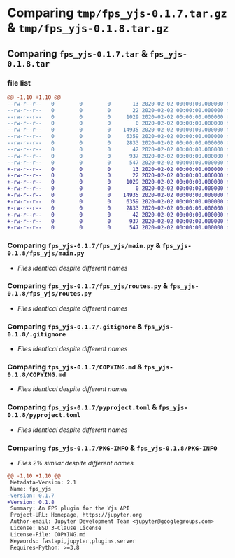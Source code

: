 # Comparing `tmp/fps_yjs-0.1.7.tar.gz` & `tmp/fps_yjs-0.1.8.tar.gz`

## Comparing `fps_yjs-0.1.7.tar` & `fps_yjs-0.1.8.tar`

### file list

```diff
@@ -1,10 +1,10 @@
--rw-r--r--   0        0        0       13 2020-02-02 00:00:00.000000 fps_yjs-0.1.7/MANIFEST.in
--rw-r--r--   0        0        0       22 2020-02-02 00:00:00.000000 fps_yjs-0.1.7/fps_yjs/__init__.py
--rw-r--r--   0        0        0     1029 2020-02-02 00:00:00.000000 fps_yjs-0.1.7/fps_yjs/main.py
--rw-r--r--   0        0        0        0 2020-02-02 00:00:00.000000 fps_yjs-0.1.7/fps_yjs/py.typed
--rw-r--r--   0        0        0    14935 2020-02-02 00:00:00.000000 fps_yjs-0.1.7/fps_yjs/routes.py
--rw-r--r--   0        0        0     6359 2020-02-02 00:00:00.000000 fps_yjs-0.1.7/.gitignore
--rw-r--r--   0        0        0     2833 2020-02-02 00:00:00.000000 fps_yjs-0.1.7/COPYING.md
--rw-r--r--   0        0        0       42 2020-02-02 00:00:00.000000 fps_yjs-0.1.7/README.md
--rw-r--r--   0        0        0      937 2020-02-02 00:00:00.000000 fps_yjs-0.1.7/pyproject.toml
--rw-r--r--   0        0        0      547 2020-02-02 00:00:00.000000 fps_yjs-0.1.7/PKG-INFO
+-rw-r--r--   0        0        0       13 2020-02-02 00:00:00.000000 fps_yjs-0.1.8/MANIFEST.in
+-rw-r--r--   0        0        0       22 2020-02-02 00:00:00.000000 fps_yjs-0.1.8/fps_yjs/__init__.py
+-rw-r--r--   0        0        0     1029 2020-02-02 00:00:00.000000 fps_yjs-0.1.8/fps_yjs/main.py
+-rw-r--r--   0        0        0        0 2020-02-02 00:00:00.000000 fps_yjs-0.1.8/fps_yjs/py.typed
+-rw-r--r--   0        0        0    14935 2020-02-02 00:00:00.000000 fps_yjs-0.1.8/fps_yjs/routes.py
+-rw-r--r--   0        0        0     6359 2020-02-02 00:00:00.000000 fps_yjs-0.1.8/.gitignore
+-rw-r--r--   0        0        0     2833 2020-02-02 00:00:00.000000 fps_yjs-0.1.8/COPYING.md
+-rw-r--r--   0        0        0       42 2020-02-02 00:00:00.000000 fps_yjs-0.1.8/README.md
+-rw-r--r--   0        0        0      937 2020-02-02 00:00:00.000000 fps_yjs-0.1.8/pyproject.toml
+-rw-r--r--   0        0        0      547 2020-02-02 00:00:00.000000 fps_yjs-0.1.8/PKG-INFO
```

### Comparing `fps_yjs-0.1.7/fps_yjs/main.py` & `fps_yjs-0.1.8/fps_yjs/main.py`

 * *Files identical despite different names*

### Comparing `fps_yjs-0.1.7/fps_yjs/routes.py` & `fps_yjs-0.1.8/fps_yjs/routes.py`

 * *Files identical despite different names*

### Comparing `fps_yjs-0.1.7/.gitignore` & `fps_yjs-0.1.8/.gitignore`

 * *Files identical despite different names*

### Comparing `fps_yjs-0.1.7/COPYING.md` & `fps_yjs-0.1.8/COPYING.md`

 * *Files identical despite different names*

### Comparing `fps_yjs-0.1.7/pyproject.toml` & `fps_yjs-0.1.8/pyproject.toml`

 * *Files identical despite different names*

### Comparing `fps_yjs-0.1.7/PKG-INFO` & `fps_yjs-0.1.8/PKG-INFO`

 * *Files 2% similar despite different names*

```diff
@@ -1,10 +1,10 @@
 Metadata-Version: 2.1
 Name: fps_yjs
-Version: 0.1.7
+Version: 0.1.8
 Summary: An FPS plugin for the Yjs API
 Project-URL: Homepage, https://jupyter.org
 Author-email: Jupyter Development Team <jupyter@googlegroups.com>
 License: BSD 3-Clause License
 License-File: COPYING.md
 Keywords: fastapi,jupyter,plugins,server
 Requires-Python: >=3.8
```

